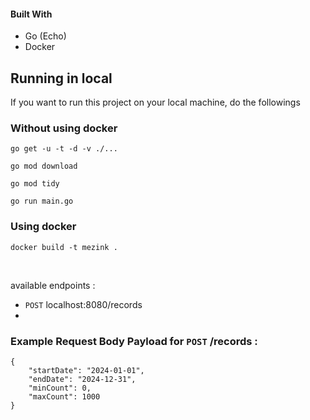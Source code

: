 #### Built With

* Go (Echo)
* Docker

## Running in local
If you want to run this project on your local machine, do the followings

### Without using docker

```
go get -u -t -d -v ./...
```

```
go mod download
```

```
go mod tidy
```

```
go run main.go
```

### Using docker

```
docker build -t mezink .
```

<br>

available endpoints :
- `POST` localhost:8080/records
- 

### Example Request Body Payload for `POST` /records :
```
{
    "startDate": "2024-01-01",
    "endDate": "2024-12-31",
    "minCount": 0,
    "maxCount": 1000
}
```

